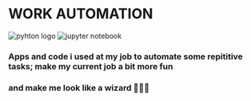 # WORK AUTOMATION
![pyhton logo](https://www.python.org/static/community_logos/python-logo-generic.svg)
![jupyter notebook](https://upload.wikimedia.org/wikipedia/commons/thumb/3/38/Jupyter_logo.svg/207px-Jupyter_logo.svg.png)

### Apps and code i used at my job to automate some repititive tasks; make my current job a bit more fun
### and make me look like a wizard 🧙😉😎
